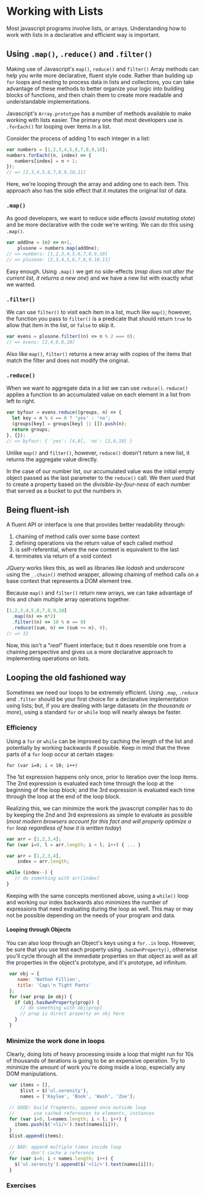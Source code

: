 # Working with Lists

Most javascript programs involve lists, or arrays. Understanding how to work with lists in a declarative and efficient way is important.

## Using `.map()`, `.reduce()` and `.filter()`

Making use of Javascript's `map()`, `reduce()` and `filter()` Array methods can help you write more declarative, fluent style code. Rather than building up `for` loops and nesting to process data in lists and collections, you can take advantage of these methods to better organize your logic into building blocks of functions, and then chain them to create more readable and understandable implementations.

Javascript's `Array.prototype` has a number of methods available to make working with lists easier. The primary one that most developers use is `.forEach()` for looping over items in a list.

Consider the process of adding 1 to each integer in a list:

```javascript
var numbers = [1,2,3,4,5,6,7,8,9,10];  
numbers.forEach((n, index) => {  
   numbers[index] = n + 1;
});
// => [2,3,4,5,6,7,8,9,10,11]
```

Here, we're looping through the array and adding one to each item. This approach also has the side effect that it mutates the original list of data.

### `.map()`

As good developers, we want to reduce side effects \(_avoid mutating state_\) and be more declarative with the code we're writing. We can do this using `.map()`.

```javascript
var addOne = (n) => n+1,
    plusone = numbers.map(addOne);  
// => numbers: [1,2,3,4,5,6,7,8,9,10]
// => plusone: [2,3,4,5,6,7,8,9,10,11]
```

Easy enough. Using `.map()` we get no side-effects \(_map does not alter the current list, it returns a new one_\) and we have a new list with exactly what we wanted.

### `.filter()`

We can use `filter()` to visit each item in a list, much like `map()`; however, the function you pass to `filter()` is a predicate that should return `true` to allow that item in the list, or `false` to skip it.

```javascript
var evens = plusone.filter((n) => n % 2 === 0);  
// => evens: [2,4,6,8,10]
```

Also like `map()`, `filter()` returns a new array with copies of the items that match the filter and does not modify the original.

### `.reduce()`

When we want to aggregate data in a list we can use `reduce()`. `reduce()` applies a function to an accumulated value on each element in a list from left to right.

```javascript
var byfour = evens.reduce((groups, n) => {  
  let key = n % 4 == 0 ? 'yes' : 'no';
  (groups[key] = groups[key] || []).push(n);
  return groups;
}, {});
// => byfour: { 'yes': [4,8], 'no': [2,6,10] }
```

Unlike `map()` and `filter()`, however, `reduce()` doesn't return a new list, it returns the aggregate value directly.

In the case of our number list, our accumulated value was the initial empty object passed as the last parameter to the `reduce()` call. We then used that to create a property based on the _divisible-by-four-ness_ of each number that served as a bucket to put the numbers in.

## Being fluent-ish

A fluent API or interface is one that provides better readability through:

1. chaining of method calls over some base context
2. defining operations via the return value of each called method
3. is self-referential, where the new context is equivalent to the last
4. terminates via return of a void context

_JQuery_ works likes this, as well as libraries like _lodash_ and _underscore_ using the `_.chain()` method wrapper, allowing chaining of method calls on a base context that represents a DOM element tree.

Because `map()` and `filter()` return new arrays, we can take advantage of this and chain multiple array operations together.

```javascript
[1,2,3,4,5,6,7,8,9,10]
  .map((n) => n*2)
  .filter((n) => 10 % n == 0)
  .reduce((sum, n) => (sum += n), 0);
// => 12
```

Now, this isn't a "_real_" fluent interface; but it does resemble one from a chaining perspective and gives us a more declarative approach to implementing operations on lists.

## Looping the old fashioned way

Sometimes we need our loops to be extremely efficient. Using `.map`, `.reduce` and `.filter` should be your first choice for a declarative implementation using lists; but, if you are dealing with large datasets \(_in the thousands or more_\), using a standard `for` or `while` loop will nearly always be faster.

### Efficiency

Using a `for` or `while` can be improved by caching the length of the list and potentially by working backwards if possible. Keep in mind that the three parts of a `for` loop occur at certain stages:

```text
for (var i=0; i < 10; i++)
```

The 1st expression happens only once, prior to iteration over the loop items. The 2nd expression is evaluated each time through the loop at the beginning of the loop block; and the 3rd expression is evaluated each time through the loop at the end of the loop block.

Realizing this, we can minimize the work the javascript compiler has to do by keeping the 2nd and 3rd expressions as simple to evaluate as possible \(_most modern browsers account for this fact and will properly optimize a_ `for` _loop regardless of how it is written today_\)

```javascript
var arr = [1,2,3,4];
for (var i=0, l = arr.length; i < l; i++) { ... }

var arr = [1,2,3,4],
    index = arr.length;

while (index--) {
   // do something with arr[index]
}
```

Keeping with the same concepts mentioned above, using a `while()` loop and working our index backwards also minimizes the number of expressions that need evaluating during the loop as well. This may or may not be possible depending on the needs of your program and data.

#### Looping through Objects

You can also loop through an Object's keys using a `for..in` loop. However, be sure that you use test each property using `.hasOwnProperty()`, otherwise you'll cycle through all the immediate properties on that object as well as all the properties in the object's prototype, and it's prototype, ad infinitum.

```javascript
 var obj = { 
    name: 'Nathon Fillion', 
    title: 'Cap\'n Tight Pants' 
 };
 for (var prop in obj) {
   if (obj.hasOwnProperty(prop)) {
     // do something with obj[prop]
     // prop is direct property on obj here
   }
 }
```

### Minimize the work done in loops

Clearly, doing lots of heavy processing inside a loop that might run for 10s of thousands of iterations is going to be an expensive operation. Try to minimize the amount of work you're doing inside a loop, especially any DOM manipulations.

```javascript
 var items = [],
     $list = $('ul.serenity'),
     names = ['Kaylee', 'Book', 'Wash', 'Zoe'];

 // GOOD: build fragments, append once outside loop
 //       use cached references to elements, instances
 for (var i=0, l=names.length; i < l; i++) {
   items.push($('<li/>').text(names[i]));
 }
 $list.append(items);

 // BAD: append multiple times inside loop
 //      don't cache a reference
 for (var i=0; i < names.length; i++) {
   $('ul.serenity').append($('<li/>').text(names[i]));
 }
```

### Exercises

